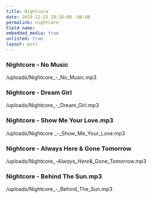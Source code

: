 ```yaml
---
title: Nightcore
date: 2019-12-25 20:16:00 -08:00
permalink: nightcore
Field name: 
embedded_media: true
unlisted: true
layout: post
---
```


### Nightcore - No Music  

/uploads/Nightcore_-_No_Music.mp3  

### Nightcore - Dream Girl  

/uploads/Nightcore_-_Dream_Girl.mp3  

### Nightcore - Show Me Your Love.mp3  

/uploads/Nightcore _-_Show_Me_Your_Love.mp3  

### Nightcore - Always Here & Gone Tomorrow

/uploads/Nightcore_-_Always_Here_&_Gone_Tomorrow.mp3

### Nightcore - Behind The Sun.mp3

/uploads/Nightcore_-_Behind_The_Sun.mp3